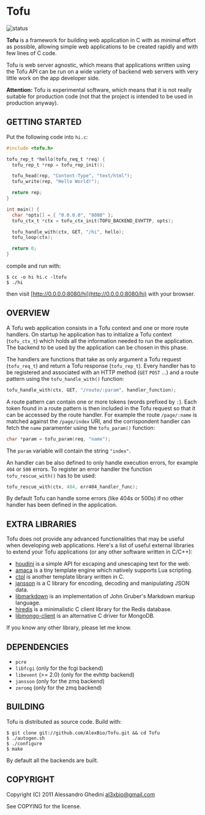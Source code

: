 Tofu
====

![status](http://stillmaintained.com/AlexBio/Tofu.png)

**Tofu** is a framework for building web application in C with as minimal effort
as possible, allowing simple web applications to be created rapidly and with few
lines of C code.

Tofu is web server agnostic, which means that applications written using the Tofu
API can be run on a wide variety of backend web servers with very little work on
the app developer side.

**Attention:** Tofu is experimental software, which means that it is not really
suitable for production code (not that the project is intended to be used in
production anyway).

## GETTING STARTED

Put the following code into `hi.c`:

~~~~ c
#include <tofu.h>

tofu_rep_t *hello(tofu_req_t *req) {
  tofu_rep_t *rep = tofu_rep_init();

  tofu_head(rep, "Content-Type", "text/html");
  tofu_write(rep, "Hello World!");

  return rep;
}

int main() {
  char *opts[] = { "0.0.0.0", "8080" };
  tofu_ctx_t *ctx = tofu_ctx_init(TOFU_BACKEND_EVHTTP, opts);

  tofu_handle_with(ctx, GET, "/hi", hello);
  tofu_loop(ctx);

  return 0;
}
~~~~

compile and run with:

~~~~
$ cc -o hi hi.c -ltofu
$ ./hi
~~~~

then visit [http://0.0.0.0:8080/hi](http://0.0.0.0:8080/hi) with your browser.

## OVERVIEW

A Tofu web application consists in a Tofu context and one or more route handlers.
On startup he application has to initialize a Tofu context (`tofu_ctx_t`) which
holds all the information needed to run the application. The backend to be used
by the application can be chosen in this phase.

The handlers are functions that take as only argument a Tofu request (`tofu_req_t`)
and return a Tofu response (`tofu_rep_t`). Every handler has to be registered
and associated with an HTTP method (`GET` `POST` ...) and a route pattern using
the `tofu_handle_with()` function:

~~~~ c
tofu_handle_with(ctx, GET, "/route/:param", handler_function);
~~~~

A route pattern can contain one or more tokens (words prefixed by `:`). Each token
found in a route pattern is then included in the Tofu request so that it can be
accessed by the route handler. For example the route `/page/:name` is matched
against the `/page/index` URI, and the corrispondent handler can fetch the `name`
paramenter using the `tofu_param()` function:

~~~~ c
char *param = tofu_param(req, "name");
~~~~

The `param` variable will contain the string `"index"`.

An handler can be also defined to only handle execution errors, for example `404`
or `500` errors. To register an error handler the function `tofu_rescue_with()`
has to be used:

~~~~ c
tofu_rescue_with(ctx, 404, err404_handler_func);
~~~~

By default Tofu can handle some errors (like 404s or 500s) if no other handler
has been defined in the application.

## EXTRA LIBRARIES

Tofu does not provide any advanced functionalities that may be useful when
developing web applications. Here's a list of useful external libraries to
extend your Tofu applications (or any other software written in C/C++):

 * [houdini](https://github.com/tanoku/houdini) is a simple API for escaping and unescaping text for the web.
 * [amaca](https://github.com/AlexBio/Amaca) is a tiny template engine which natively supports Lua scripting.
 * [ctpl](http://ctpl.tuxfamily.org/) is another template library written in C.
 * [jansson](https://github.com/akheron/jansson) is a C library for encoding, decoding and manipulating JSON data.
 * [libmarkdown](https://github.com/Orc/discount) is an implementation of John Gruber's Markdown markup language.
 * [hiredis](https://github.com/antirez/hiredis) is a minimalistic C client library for the Redis database.
 * [libmongo-client](https://github.com/algernon/libmongo-client) is an alternative C driver for MongoDB.

If you know any other library, please let me know.

## DEPENDENCIES

 * `pcre`
 * `libfcgi` (only for the fcgi backend)
 * `libevent` (>= 2.0) (only for the evhttp backend)
 * `jansson` (only for the zmq backend)
 * `zeromq` (only for the zmq backend)

## BUILDING

Tofu is distributed as source code. Build with:

~~~~
$ git clone git://github.com/AlexBio/Tofu.git && cd Tofu
$ ./autogen.sh
$ ./configure
$ make
~~~~

By default all the backends are built.

## COPYRIGHT

Copyright (C) 2011 Alessandro Ghedini <al3xbio@gmail.com>

See COPYING for the license.
